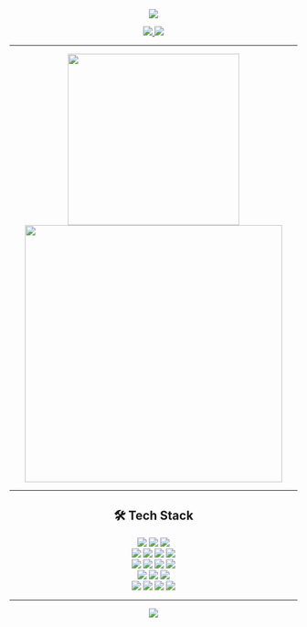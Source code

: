 <!-- 상단 웨이브 배너 -->
<p align="center">
  <img src="https://capsule-render.vercel.app/api?type=waving&color=gradient&height=180&section=header&text=Taehyun%20Kim&fontSize=40&fontColor=ffffff&fontAlignY=35&desc=CS%20Major&descAlignY=60&descAlign=63" />
</p>

<!-- 👤 Contact -->
<p align="center">
  <a href="mailto:98rlaxogus@gmail.com">
    <img src="https://img.shields.io/badge/email-98rlaxogus@gmail.comm-D14836?style=for-the-badge&logo=gmail&logoColor=white" />
  </a>
  <a href="https://github.com/tae98">
    <img src="https://img.shields.io/badge/GitHub-tae98-black?style=for-the-badge&logo=github" />
  </a>
</p>

---

<!-- 📊 GitHub Stats -->
<p align="center">
  <img src="https://github-readme-stats.vercel.app/api/top-langs/?username=tae98&layout=donut&theme=dracula" width="300" />
  <img src="https://github-readme-stats.vercel.app/api?username=tae98&show_icons=true&theme=dracula&rank_icon=default" width="450" />
</p>

---

<!-- 🛠 Tech Stack -->
<h2 align="center">🛠️ Tech Stack</h2>

<p align="center">

<!-- Languages -->
<img src="https://img.shields.io/badge/Java-007396?style=for-the-badge&logo=java&logoColor=white" />
<img src="https://img.shields.io/badge/Python-3776AB?style=for-the-badge&logo=python&logoColor=white" />
<img src="https://img.shields.io/badge/C++-00599C?style=for-the-badge&logo=c%2b%2b&logoColor=white" />

<br />

<!-- Backend -->
<img src="https://img.shields.io/badge/Spring_Boot-6DB33F?style=for-the-badge&logo=spring-boot&logoColor=white" />
<img src="https://img.shields.io/badge/Security-6DB33F?style=for-the-badge" />
<img src="https://img.shields.io/badge/JPA-59666C?style=for-the-badge" />
<img src="https://img.shields.io/badge/REST_API-005571?style=for-the-badge" />

<br />

<!-- DB & Messaging -->
<img src="https://img.shields.io/badge/MySQL-4479A1?style=for-the-badge&logo=mysql&logoColor=white" />
<img src="https://img.shields.io/badge/Redis-DC382D?style=for-the-badge&logo=redis&logoColor=white" />
<img src="https://img.shields.io/badge/Kafka-231F20?style=for-the-badge&logo=apache-kafka&logoColor=white" />
<img src="https://img.shields.io/badge/Elasticsearch-005571?style=for-the-badge&logo=elasticsearch&logoColor=white" />

<br />

<!-- DevOps -->
<img src="https://img.shields.io/badge/Docker-2496ED?style=for-the-badge&logo=docker&logoColor=white" />
<img src="https://img.shields.io/badge/Git-F05032?style=for-the-badge&logo=git&logoColor=white" />
<img src="https://img.shields.io/badge/GitHub_Actions-2088FF?style=for-the-badge&logo=github-actions&logoColor=white" />

<br />

<!-- Frontend -->
<img src="https://img.shields.io/badge/HTML5-E34F26?style=for-the-badge&logo=html5&logoColor=white" />
<img src="https://img.shields.io/badge/CSS3-1572B6?style=for-the-badge&logo=css3&logoColor=white" />
<img src="https://img.shields.io/badge/JavaScript-F7DF1E?style=for-the-badge&logo=javascript&logoColor=black" />
<img src="https://img.shields.io/badge/Thymeleaf-005F0F?style=for-the-badge" />

</p>

---

<!-- Footer 웨이브 -->
<p align="center">
  <img src="https://capsule-render.vercel.app/api?type=waving&color=gradient&height=120&section=footer" />
</p>
